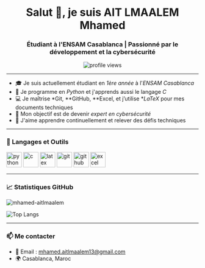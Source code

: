 <h1 align="center">Salut 👋, je suis AIT LMAALEM Mhamed</h1>
<h3 align="center">Étudiant à l'ENSAM Casablanca | Passionné par le développement et la cybersécurité</h3>

<p align="center">
  <img src="https://komarev.com/ghpvc/?username=mhamed-aitlmaalem&label=Profile%20views&color=0e75b6&style=flat" alt="profile views" />
</p>

---

- 🎓 Je suis actuellement étudiant en *1ère année* à l'*ENSAM Casablanca*
- 🐍 Je programme en *Python* et j'apprends aussi le langage *C*
- 💻 Je maîtrise *Git, **GitHub, **Excel, et j’utilise **LaTeX* pour mes documents techniques
- 🔐 Mon objectif est de devenir *expert en cybersécurité*
- 🚀 J'aime apprendre continuellement et relever des défis techniques

---

### 🧰 Langages et Outils

<p align="left">
  <img src="https://cdn.jsdelivr.net/gh/devicons/devicon/icons/python/python-original.svg" alt="python" width="40" height="40"/>
  <img src="https://cdn.jsdelivr.net/gh/devicons/devicon/icons/c/c-original.svg" alt="c" width="40" height="40"/>
  <img src="https://cdn.jsdelivr.net/gh/devicons/devicon/icons/latex/latex-original.svg" alt="latex" width="40" height="40"/>
  <img src="https://cdn.jsdelivr.net/gh/devicons/devicon/icons/git/git-original.svg" alt="git" width="40" height="40"/>
  <img src="https://cdn.jsdelivr.net/gh/devicons/devicon/icons/github/github-original.svg" alt="github" width="40" height="40"/>
  <img src="https://img.icons8.com/color/48/000000/microsoft-excel-2019.png" alt="excel" width="40" height="40"/>
</p>

---

### 📈 Statistiques GitHub

<p>
  <img align="center" src="https://github-readme-stats.vercel.app/api?username=mhamed-aitlmaalem&show_icons=true&locale=fr" alt="mhamed-aitlmaalem" />
</p>

<p>
  <img align="center" src="https://github-readme-stats.vercel.app/api/top-langs?username=mhamed-aitlmaalem&show_icons=true&locale=fr&layout=compact" alt="Top Langs" />
</p>

---

### 📫 Me contacter

- 📧 Email : mhamed.aitlmaalem13@gmail.com  
- 🌍 Casablanca, Maroc
